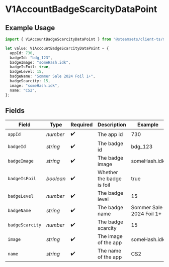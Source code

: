 # V1AccountBadgeScarcityDataPoint

## Example Usage

```typescript
import { V1AccountBadgeScarcityDataPoint } from "@steamsets/client-ts/models/components";

let value: V1AccountBadgeScarcityDataPoint = {
  appId: 730,
  badgeId: "bdg_123",
  badgeImage: "someHash.idk",
  badgeIsFoil: true,
  badgeLevel: 15,
  badgeName: "Sommer Sale 2024 Foil 1+",
  badgeScarcity: 15,
  image: "someHash.idk",
  name: "CS2",
};
```

## Fields

| Field                     | Type                      | Required                  | Description               | Example                   |
| ------------------------- | ------------------------- | ------------------------- | ------------------------- | ------------------------- |
| `appId`                   | *number*                  | :heavy_check_mark:        | The app id                | 730                       |
| `badgeId`                 | *string*                  | :heavy_check_mark:        | The badge id              | bdg_123                   |
| `badgeImage`              | *string*                  | :heavy_check_mark:        | The badge image           | someHash.idk              |
| `badgeIsFoil`             | *boolean*                 | :heavy_check_mark:        | Whether the badge is foil | true                      |
| `badgeLevel`              | *number*                  | :heavy_check_mark:        | The badge level           | 15                        |
| `badgeName`               | *string*                  | :heavy_check_mark:        | The badge name            | Sommer Sale 2024 Foil 1+  |
| `badgeScarcity`           | *number*                  | :heavy_check_mark:        | The badge scarcity        | 15                        |
| `image`                   | *string*                  | :heavy_check_mark:        | The image of the app      | someHash.idk              |
| `name`                    | *string*                  | :heavy_check_mark:        | The name of the app       | CS2                       |